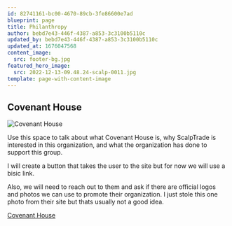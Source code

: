 ```yaml
---
id: 82741161-bc00-4670-89cb-3fe86600e7ad
blueprint: page
title: Philanthropy
author: bebd7e43-446f-4387-a853-3c3100b5110c
updated_by: bebd7e43-446f-4387-a853-3c3100b5110c
updated_at: 1676047568
content_image:
  src: footer-bg.jpg
featured_hero_image:
  src: 2022-12-13-09.48.24-scalp-0011.jpg
template: page-with-content-image
---
```

## Covenant House

![Covenant House](https://scalptrade.test/assets/logo.png)

Use this space to talk about what Covenant House is, why ScalpTrade is interested in this organization, and what the organization has done to support this group.

I will create a button that takes the user to the site but for now we will use a bisic link.

Also, we will need to reach out to them and ask if there are official logos and photos we can use to promote their organization. I just stole this one photo from their site but thats usually not a good idea.

[Covenant House](www.covenanthouse.org)